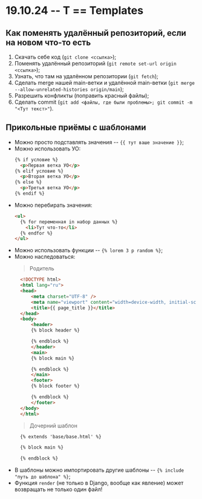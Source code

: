 # 19.10.24 -- T == Templates
## Как поменять удалённый репозиторий, если на новом что-то есть
1. Скачать себе код (`git clone <ссылка>`);
2. Поменять удалённый репозиторий (`git remote set-url origin <ссылка>`);
3. Узнать, что там на удалённом репозитории (`git fetch`);
4. Сделать merge нашей main-ветки и удалённой main-ветки (`git merge --allow-unrelated-histories origin/main`);
5. Разрешить конфликты (поправить красный файлы);
6. Сделать commit (`git add <файлы, где были проблемы>; git commit -m "<Тут текст>"`).
## Прикольные приёмы с шаблонами
- Можно просто подставлять значения -- `{{ тут ваше значение }}`;
- Можно использовать УО:
  ```html
  {% if условие %}
    <p>Первая ветка УО</p>
  {% elif условие %}
    <p>Вторая ветка УО</p>
  {% else %}
    <p>Третья ветка УО</p>
  {% endif %}
  ```
- Можно перебирать значения:
  ```html
  <ul>
    {% for переменная in набор данных %}
      <li>Тут что-то</li>
    {% endfor %}
  </ul>
  ```
- Можно использовать функции -- `{% lorem 3 p random %}`;
- Можно наследоваться:
  > Родитель
  ```html
    <!DOCTYPE html>
    <html lang="ru">
    <head>
        <meta charset="UTF-8" />
        <meta name="viewport" content="width=device-width, initial-scale=1.0" />
        <title>{{ page_title }}</title>
    </head>
    <body>
        <header>
        {% block header %}

        {% endblock %}
        </header>
        <main>
        {% block main %}

        {% endblock %}
        </main>
        <footer>
        {% block footer %}

        {% endblock %}
        </footer>
    </body>
    </html>
  ```
  > Дочерний шаблон
  ```html
    {% extends 'base/base.html' %}

    {% block main %}

    {% endblock %}
  ```
- В шаблоны можно импортировать другие шаблоны -- `{% include "путь до шаблона" %}`;
- Функция `render` (не только в Django, вообще как явление) может возвращать не только один файл!